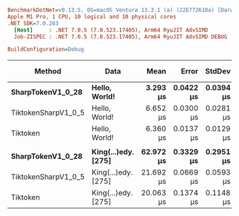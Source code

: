 ``` ini

BenchmarkDotNet=v0.13.5, OS=macOS Ventura 13.3.1 (a) (22E772610a) [Darwin 22.4.0]
Apple M1 Pro, 1 CPU, 10 logical and 10 physical cores
.NET SDK=7.0.203
  [Host]     : .NET 7.0.5 (7.0.523.17405), Arm64 RyuJIT AdvSIMD
  Job-ZISPEC : .NET 7.0.5 (7.0.523.17405), Arm64 RyuJIT AdvSIMD DEBUG

BuildConfiguration=Debug  

```
|              Method |                Data |      Mean |     Error |    StdDev |    Median | Ratio | RatioSD |   Gen0 |   Gen1 | Allocated | Alloc Ratio |
|-------------------- |-------------------- |----------:|----------:|----------:|----------:|------:|--------:|-------:|-------:|----------:|------------:|
|   **SharpTokenV1_0_28** |       **Hello, World!** |  **3.293 μs** | **0.0422 μs** | **0.0394 μs** |  **3.325 μs** |  **1.00** |    **0.00** | **0.6752** | **0.0038** |   **4.14 KB** |        **1.00** |
| TiktokenSharpV1_0_5 |       Hello, World! |  6.652 μs | 0.0300 μs | 0.0281 μs |  6.643 μs |  2.02 |    0.03 | 2.1820 | 0.0458 |  13.41 KB |        3.24 |
|            Tiktoken |       Hello, World! |  6.360 μs | 0.0137 μs | 0.0129 μs |  6.364 μs |  1.93 |    0.02 | 2.1820 | 0.0458 |  13.41 KB |        3.24 |
|                     |                     |           |           |           |           |       |         |        |        |           |             |
|   **SharpTokenV1_0_28** | **King(...)edy. [275]** | **62.972 μs** | **0.3329 μs** | **0.2951 μs** | **62.912 μs** |  **1.00** |    **0.00** | **8.5449** | **0.4883** |  **52.89 KB** |        **1.00** |
| TiktokenSharpV1_0_5 | King(...)edy. [275] | 21.692 μs | 0.0669 μs | 0.0593 μs | 21.698 μs |  0.34 |    0.00 | 5.0964 | 0.3052 |  31.34 KB |        0.59 |
|            Tiktoken | King(...)edy. [275] | 20.063 μs | 0.1374 μs | 0.1148 μs | 20.033 μs |  0.32 |    0.00 | 5.7678 | 0.3357 |  35.38 KB |        0.67 |
